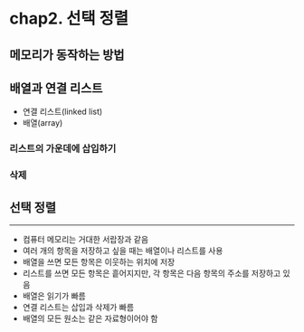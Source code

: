 # chap2. 선택 정렬

## 메모리가 동작하는 방법

## 배열과 연결 리스트

- 연결 리스트(linked list)
- 배열(array)
### 리스트의 가운데에 삽입하기
### 삭제

## 선택 정렬

---

- 컴퓨터 메모리는 거대한 서랍장과 같음
- 여러 개의 항목을 저장하고 싶을 때는 배열이나 리스트를 사용
- 배열을 쓰면 모든 항목은 이웃하는 위치에 저장
- 리스트를 쓰면 모든 항목은 흩어지지만, 각 항목은 다음 항목의 주소를 저장하고 있음
- 배열은 읽기가 빠름
- 연결 리스트는 삽입과 삭제가 빠름
- 배열의 모든 원소는 같은 자료형이어야 함
